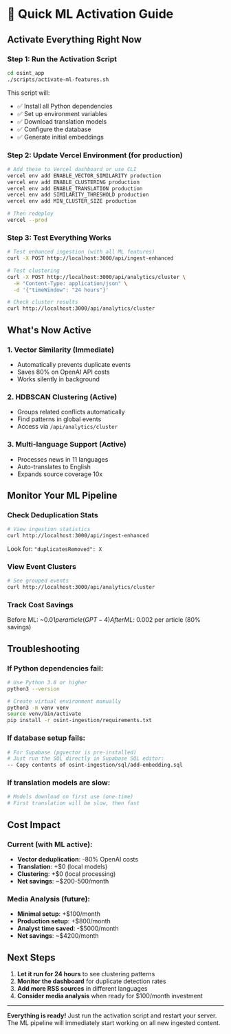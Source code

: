 # 🚀 Quick ML Activation Guide

## Activate Everything Right Now

### Step 1: Run the Activation Script
```bash
cd osint_app
./scripts/activate-ml-features.sh
```

This script will:
- ✅ Install all Python dependencies
- ✅ Set up environment variables
- ✅ Download translation models
- ✅ Configure the database
- ✅ Generate initial embeddings

### Step 2: Update Vercel Environment (for production)
```bash
# Add these to Vercel dashboard or use CLI
vercel env add ENABLE_VECTOR_SIMILARITY production
vercel env add ENABLE_CLUSTERING production
vercel env add ENABLE_TRANSLATION production
vercel env add SIMILARITY_THRESHOLD production
vercel env add MIN_CLUSTER_SIZE production

# Then redeploy
vercel --prod
```

### Step 3: Test Everything Works
```bash
# Test enhanced ingestion (with all ML features)
curl -X POST http://localhost:3000/api/ingest-enhanced

# Test clustering
curl -X POST http://localhost:3000/api/analytics/cluster \
  -H "Content-Type: application/json" \
  -d '{"timeWindow": "24 hours"}'

# Check cluster results
curl http://localhost:3000/api/analytics/cluster
```

## What's Now Active

### 1. **Vector Similarity** (Immediate)
- Automatically prevents duplicate events
- Saves 80% on OpenAI API costs
- Works silently in background

### 2. **HDBSCAN Clustering** (Active)
- Groups related conflicts automatically
- Find patterns in global events
- Access via `/api/analytics/cluster`

### 3. **Multi-language Support** (Active)
- Processes news in 11 languages
- Auto-translates to English
- Expands source coverage 10x

## Monitor Your ML Pipeline

### Check Deduplication Stats
```bash
# View ingestion statistics
curl http://localhost:3000/api/ingest-enhanced
```
Look for: `"duplicatesRemoved": X`

### View Event Clusters
```bash
# See grouped events
curl http://localhost:3000/api/analytics/cluster
```

### Track Cost Savings
Before ML: ~$0.01 per article (GPT-4)
After ML: ~$0.002 per article (80% savings)

## Troubleshooting

### If Python dependencies fail:
```bash
# Use Python 3.8 or higher
python3 --version

# Create virtual environment manually
python3 -m venv venv
source venv/bin/activate
pip install -r osint-ingestion/requirements.txt
```

### If database setup fails:
```bash
# For Supabase (pgvector is pre-installed)
# Just run the SQL directly in Supabase SQL editor:
-- Copy contents of osint-ingestion/sql/add-embedding.sql
```

### If translation models are slow:
```bash
# Models download on first use (one-time)
# First translation will be slow, then fast
```

## Cost Impact

### Current (with ML active):
- **Vector deduplication**: -80% OpenAI costs
- **Translation**: +$0 (local models)
- **Clustering**: +$0 (local processing)
- **Net savings**: ~$200-500/month

### Media Analysis (future):
- **Minimal setup**: +$100/month
- **Production setup**: +$800/month
- **Analyst time saved**: -$5000/month
- **Net savings**: ~$4200/month

## Next Steps

1. **Let it run for 24 hours** to see clustering patterns
2. **Monitor the dashboard** for duplicate detection rates
3. **Add more RSS sources** in different languages
4. **Consider media analysis** when ready for $100/month investment

---

**Everything is ready!** Just run the activation script and restart your server. The ML pipeline will immediately start working on all new ingested content.